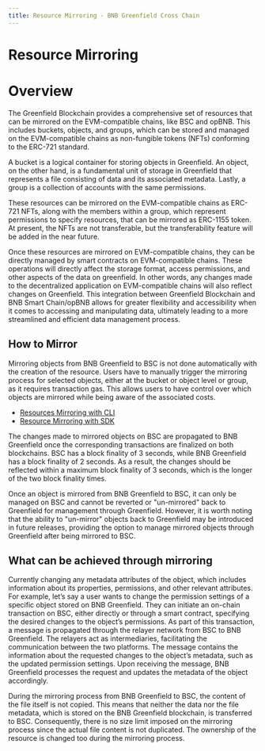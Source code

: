 ```yaml
---
title: Resource Mirroring - BNB Greenfield Cross Chain
---
```

# Resource Mirroring

# Overview

The Greenfield Blockchain provides a comprehensive set of resources that can be mirrored on the EVM-compatible chains, like BSC and opBNB.
This includes buckets, objects, and groups, which can be stored and managed on the EVM-compatible chains as non-fungible tokens (NFTs)
conforming to the ERC-721 standard.

A bucket is a logical container for storing objects in Greenfield. An object, on the other hand, is a fundamental unit
of storage in Greenfield that represents a file consisting of data and its associated metadata.
Lastly, a group is a collection of accounts with the same permissions.

These resources can be mirrored on the EVM-compatible chains as ERC-721 NFTs, along with the members within a group, which represent
permissions to specify resources, that can be mirrored as ERC-1155 token. At present, the NFTs are not transferable,
but the transferability feature will be added in the near future.

Once these resources are mirrored on EVM-compatible chains, they can be directly managed by smart contracts on EVM-compatible chains.
These operations will directly affect the storage format, access permissions, and other aspects of the data on greenfield.
In other words, any changes made to the decentralized application on EVM-compatible chains will also reflect changes on Greenfield.
This integration between Greenfield Blockchain and BNB Smart Chain/opBNB allows for greater flexibility and accessibility
when it comes to accessing and manipulating data, ultimately leading to a more streamlined and efficient
data management process.

## How to Mirror
Mirroring objects from BNB Greenfield to BSC is not done automatically with the creation of the resource. 
Users have to manually trigger the mirroring process for selected objects, either at the bucket or object level or group,
as it requires transaction gas. This allows users to have control over which objects are mirrored while being 
aware of the associated costs.

- [Resources Mirroring with CLI](../../for-developers/cross-chain-integration/mirror.md)
- [Resource Mirroring with SDK](https://github.com/bnb-chain/greenfield-go-sdk/blob/master/examples/crosschain.go)

The changes made to mirrored objects on BSC are propagated to BNB Greenfield once the corresponding transactions are 
finalized on both blockchains. BSC has a block finality of 3 seconds, while BNB Greenfield has a block finality of 2 seconds. 
As a result, the changes should be reflected within a maximum block finality of 3 seconds, which is the 
longer of the two block finality times.

Once an object is mirrored from BNB Greenfield to BSC, it can only be managed on BSC and cannot be reverted 
or "un-mirrored" back to Greenfield for management through Greenfield. However, it is worth noting that the ability to "un-mirror"
objects back to Greenfield may be introduced in future releases, providing the option to manage mirrored 
objects through Greenfield after being mirrored to BSC.

## What can be achieved through mirroring
Currently changing any metadata attributes of the object, which includes information about its properties, 
permissions, and other relevant attributes. For example, let’s say a user wants to change the permission settings of a 
specific object stored on BNB Greenfield. They can initiate an on-chain transaction on BSC, either directly or through 
a smart contract, specifying the desired changes to the object’s permissions. As part of this transaction, a message 
is propagated through the relayer network from BSC to BNB Greenfield. The relayers act as intermediaries, facilitating 
the communication between the two platforms. The message contains the information about the requested changes to the 
object’s metadata, such as the updated permission settings. Upon receiving the message, BNB Greenfield processes the request 
and updates the metadata of the object accordingly.

During the mirroring process from BNB Greenfield to BSC, the content of the file itself is not copied. 
This means that neither the data nor the file metadata, which is stored on the BNB Greenfield blockchain, 
is transferred to BSC. Consequently, there is no size limit imposed on the mirroring process since the actual 
file content is not duplicated. The ownership of the resource is changed too during the mirroring process.





